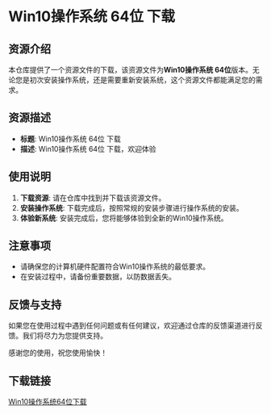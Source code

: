 # Win10操作系统 64位 下载

## 资源介绍

本仓库提供了一个资源文件的下载，该资源文件为**Win10操作系统 64位**版本。无论您是初次安装操作系统，还是需要重新安装系统，这个资源文件都能满足您的需求。

## 资源描述

- **标题**: Win10操作系统 64位 下载
- **描述**: Win10操作系统 64位 下载，欢迎体验

## 使用说明

1. **下载资源**: 请在仓库中找到并下载该资源文件。
2. **安装操作系统**: 下载完成后，按照常规的安装步骤进行操作系统的安装。
3. **体验新系统**: 安装完成后，您将能够体验到全新的Win10操作系统。

## 注意事项

- 请确保您的计算机硬件配置符合Win10操作系统的最低要求。
- 在安装过程中，请备份重要数据，以防数据丢失。

## 反馈与支持

如果您在使用过程中遇到任何问题或有任何建议，欢迎通过仓库的反馈渠道进行反馈。我们将尽力为您提供支持。

感谢您的使用，祝您使用愉快！

## 下载链接

[Win10操作系统64位下载](https://pan.quark.cn/s/393fdf3f0d94)